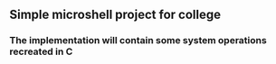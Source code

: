 ## Simple microshell project for college
### The implementation will contain some system operations recreated in C

